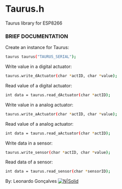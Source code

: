 # Taurus.h
Taurus library for ESP8266

### BRIEF DOCUMENTATION

Create an instance for Taurus:

```sh
taurus taurus("TAURUS_SERIAL");
```

Write value in a digital actuator:

```sh
taurus.write_dActuator(char *actID, char *value);
```

Read value of a digital actuator:

```sh
int data = taurus.read_dActuator(char *actID);
```
Write value in a analog actuator:

```sh
taurus.write_aActuator(char *actID, char *value);
```

Read value of a analog actuator:

```sh
int data = taurus.read_aActuator(char *actID);
```

Write data in a sensor:

```sh
taurus.write_sensor(char *actID, char *value);
```

Read data of a sensor:

```sh
int data = taurus.read_sensor(char *sensorID);
```

By: Leonardo Gonçalves
[![N|Solid](https://www.dropbox.com/s/cphr0rp35lh8vio/Taurus_67x49.png?dl=0)](https://taurussystem.com)

